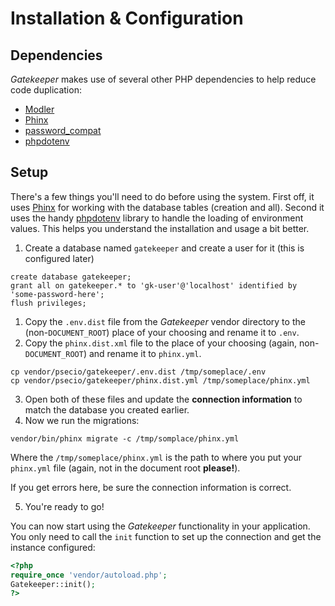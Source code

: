 # Installation & Configuration

## Dependencies

*Gatekeeper* makes use of several other PHP dependencies to help reduce code duplication:

- [Modler](http://github.com/enygma/modler)
- [Phinx](http://github.com/robmorgan/phinx)
- [password_compat](http://github.com/ircmaxell/password-compat)
- [phpdotenv](http://github.com/rvlucas/phpdotenv)

## Setup

There's a few things you'll need to do before using the system. First off, it uses [Phinx](https://phinx.org) for working
with the database tables (creation and all). Second it uses the handy [phpdotenv](https://github.com/vlucas/phpdotenv) library
to handle the loading of environment values. This helps you understand the installation and usage a bit better.

1. Create a database named `gatekeeper` and create a user for it (this is configured later)

```
create database gatekeeper;
grant all on gatekeeper.* to 'gk-user'@'localhost' identified by 'some-password-here';
flush privileges;
```

1. Copy the `.env.dist` file from the *Gatekeeper* vendor directory to the (non-`DOCUMENT_ROOT`) place of your choosing and rename it to `.env`.
2. Copy the `phinx.dist.xml` file to the place of your choosing (again, non-`DOCUMENT_ROOT`) and rename it to `phinx.yml`.

```
cp vendor/psecio/gatekeeper/.env.dist /tmp/someplace/.env
cp vendor/psecio/gatekeeper/phinx.dist.yml /tmp/someplace/phinx.yml
```

3. Open both of these files and update the **connection information** to match the database you created earlier.
4. Now we run the migrations:

```
vendor/bin/phinx migrate -c /tmp/somplace/phinx.yml
```

Where the `/tmp/someplace/phinx.yml` is the path to where you put your `phinx.yml` file (again, not in the document root **please!**).

If you get errors here, be sure the connection information is correct.

5. You're ready to go!

You can now start using the *Gatekeeper* functionality in your application. You only need to call the `init` function to set
up the connection and get the instance configured:

```php
<?php
require_once 'vendor/autoload.php';
Gatekeeper::init();
?>
```